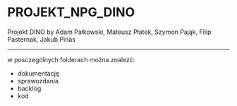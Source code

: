 # PROJEKT_NPG_DINO

Projekt DINO by Adam Pałkowski, Mateusz Płatek, Szymon Pająk, Filip Pasternak, Jakub Pinas

--------------------------------------------

 w posczególnych folderach można znaleźć:
 
- dokumentację
- sprawozdania
- backlog
- kod
